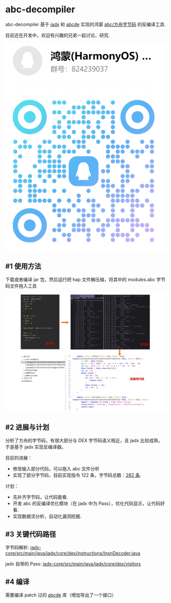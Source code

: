 # abc-decompiler

abc-decompiler 基于 [jadx](https://github.com/skylot/jadx/) 和 [abcde](https://github.com/Yricky/abcde/tree/main) 实现的鸿蒙 [abc/方舟字节码](https://developer.huawei.com/consumer/cn/doc/harmonyos-guides-V5/arkts-bytecode-fundamentals-V5#%E6%9C%AF%E8%AF%AD%E5%92%8C%E7%BA%A6%E6%9D%9F) 的反编译工具.

目前还在开发中，欢迎有兴趣的兄弟一起讨论、研究.

![qq.png](qq.png)

## #1 使用方法

下载或者编译 jar 包，然后运行把 hap 文件解压缩，将其中的 modules.abc 字节码文件拖入工具

![img.png](img.png)


## #2 进展与计划

分析了方舟的字节码，有很大部分与 DEX 字节码语义相近，且 jadx 比较成熟，于是基于 jadx 实现反编译器。

目前的进展：
- 修改输入部分代码，可以拖入 abc 文件分析
- 实现了部分字节码，目前实现指令 122 条，字节码总数：[282 条](https://developer.huawei.com/consumer/cn/doc/harmonyos-guides-V5/arkts-bytecode-fundamentals-V5#%E6%9C%AF%E8%AF%AD%E5%92%8C%E7%BA%A6%E6%9D%9F).

计划：
- 先补齐字节码，让代码能看.
- 开发 abc 的反编译优化模块（在 jadx 中为 Pass），优化代码显示，让代码好看.
- 实现数据流分析，自动化漏洞挖掘.


## #3 关键代码路径

字节码解析: [jadx-core/src/main/java/jadx/core/dex/instructions/InsnDecoder.java](./jadx-core/src/main/java/jadx/core/dex/instructions/InsnDecoder.java)

jadx 自带的 Pass: [jadx-core/src/main/java/jadx/core/dex/visitors](./jadx-core/src/main/java/jadx/core/dex/visitors)


## #4 编译

需要编译 patch 过的 [abcde](https://github.com/ohos-decompiler/abcde) 库（增加导出了一个接口）

